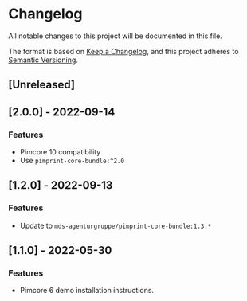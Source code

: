 # Changelog
All notable changes to this project will be documented in this file.

The format is based on [Keep a Changelog](https://keepachangelog.com/en/1.0.0/),
and this project adheres to [Semantic Versioning](https://semver.org/spec/v2.0.0.html).

## [Unreleased]

## [2.0.0] - 2022-09-14
### Features
- Pimcore 10 compatibility
- Use `pimprint-core-bundle:^2.0`

## [1.2.0] - 2022-09-13
### Features
- Update to `mds-agenturgruppe/pimprint-core-bundle:1.3.*`


## [1.1.0] - 2022-05-30
### Features
- Pimcore 6 demo installation instructions.
